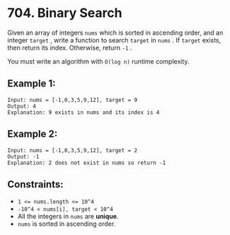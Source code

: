 ﻿# 704. Binary Search

Given an array of integers `nums` which is sorted in ascending order, and an integer `target` , write a function to search `target` in `nums` . If `target` exists, then return its index. Otherwise, return `-1` .

You must write an algorithm with `O(log n)` runtime complexity.

 

## Example 1:

```
Input: nums = [-1,0,3,5,9,12], target = 9
Output: 4
Explanation: 9 exists in nums and its index is 4
```

## Example 2:

```
Input: nums = [-1,0,3,5,9,12], target = 2
Output: -1
Explanation: 2 does not exist in nums so return -1
```
 

## Constraints:

 - `1 <= nums.length <= 10^4`
 - `-10^4 < nums[i], target < 10^4`
 - All the integers in `nums` are **unique**.
 - `nums` is sorted in ascending order.
